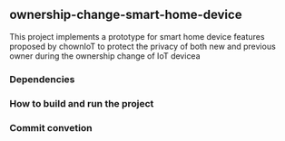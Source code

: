 ## ownership-change-smart-home-device 
This project implements a prototype for smart home device features proposed by chownIoT to protect the privacy of both new and previous owner during the ownership change of IoT devicea

### Dependencies
	
### How to build and run the project

### Commit convetion 